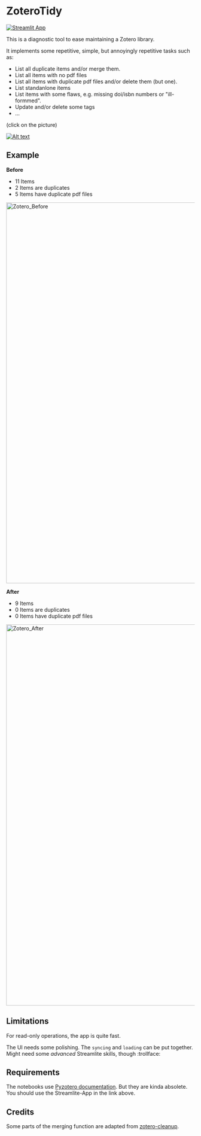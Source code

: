 # ZoteroTidy

[![Streamlit App](https://static.streamlit.io/badges/streamlit_badge_black_white.svg)](https://share.streamlit.io/chraibi/zoterotidy/main/app.py)

This is a diagnostic tool to ease maintaining a Zotero library.

It implements some repetitive, simple, but annoyingly repetitive tasks such as:

- List all duplicate items and/or merge them.
- List all items with no pdf files
- List all items with duplicate pdf files and/or delete them (but one).
- List standanlone items
- List items with some flaws, e.g. missing doi/isbn numbers or "ill-formmed".
- Update and/or delete some tags
- ...

(click on the picture)

[![Alt text](https://user-images.githubusercontent.com/5772973/157309426-0eb7013d-4ded-4697-88ab-a549bd0985b1.png)](https://www.youtube.com/watch?v=P_YeNXEOINk)

## Example

**Before**
- 11 Items
- 2 Items are duplicates 
- 5 Items have duplicate pdf files

<img width="1018" alt="Zotero_Before" src="https://user-images.githubusercontent.com/5772973/157308069-6fc1e798-8a87-4b02-b6f3-5288c3663517.png">

**After**
- 9 Items
- 0 Items are duplicates 
- 0 Items have duplicate pdf files

<img width="1019" alt="Zotero_After" src="https://user-images.githubusercontent.com/5772973/157308107-7c33d7ba-6b6d-4e8e-86de-ff2c18b6ad22.png">

## Limitations

For read-only operations, the app is quite fast.

The UI needs some polishing. The `syncing` and `loading` can be put together. Might need some *advanced* Streamlite skills, though :trollface:

## Requirements

The notebooks use [Pyzotero documentation](https://pyzotero.readthedocs.io/en/latest/).
But they are kinda absolete. You should use the Streamlite-App in the link above.

## Credits

Some parts of the merging function are adapted from [zotero-cleanup](https://github.com/christianbrodbeck/zotero-cleanup).
